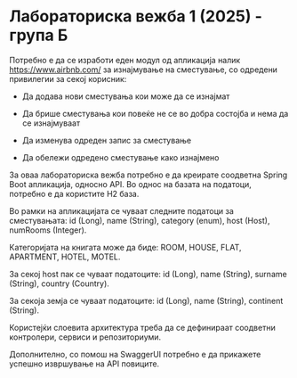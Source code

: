 # Лабораториска вежба 1 (2025) - група Б

Потребно е да се изработи еден модул од апликација налик https://www.airbnb.com/ за изнајмување на сместување, со одредени привилегии за секој корисник:

- Да додава нови сместувања кои може да се изнајмат

- Да брише сместувања кои повеќе не се во добра состојба и нема да се изнајмуваат

- Да изменува одреден запис за сместување

- Да обележи одредено сместување како изнајмено

За оваа лабораториска вежба потребно е да креирате соодветна Spring Boot апликација, односно API. Во однос на базата на податоци, потребно е да користите H2 база.

Во рамки на апликацијата се чуваат следните податоци за сместувањата: id (Long), name (String), category (enum), host (Host), numRooms (Integer).

Категоријата на книгата може да биде: ROOM, HOUSE, FLAT, APARTMENT, HOTEL, MOTEL.

За секој host пак се чуваат податоците: id (Long), name (String), surname (String), country (Country).

За секоја земја се чуваат податоците: id (Long), name (String), continent (String).

Користејќи слоевита архитектура треба да се дефинираат соодветни контролери, сервиси и репозиториуми.

Дополнително, со помош на SwaggerUI потребно е да прикажете успешно извршување на API повиците.